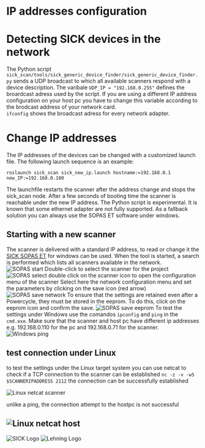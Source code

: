 # IP addresses configuration
# Detecting SICK devices in the network 
The Python script 
```sick_scan/tools/sick_generic_device_finder/sick_generic_device_finder.py```
sends a UDP broadcast to which all available scanners respond with a device description.
The varibale ```UDP_IP = "192.168.0.255"``` defines the broardcast adress used by the script. 
If you are using a different IP address configuration on your host pc you have to change this variable according to the brodcast address of your network card.   
```ifconfig``` shows the broadcast adress for every network adapter.
# Change IP addresses
The IP addresses of the devices can be changed with a customized launch file.
The following launch sequence is an example:
 
```roslaunch sick_scan sick_new_ip.launch hostname:=192.168.0.1 new_IP:=192.168.0.100```

The launchfile restarts the scanner after the address change and stops the sick_scan node. After a few seconds of booting time the scanner is reachable under the new IP address. The Python script is experimental. It is known that some ethernet adapter are not fully supported. As a fallback solution you can always use the SOPAS ET software under windows.

## Starting with a new scanner
The scanner is delivered with a standard IP address, to read or change it the [SICK SOPAS ET](https://www.sick.com/de/de/sopas-engineering-tool-2018/p/p367244) for windows can be used.
When the tool is started, a search is performed which lists all scanners available in the network. 
![SOPAS start](./scanner_found.PNG "SOPAS start")
Double-click to select the scanner for the project
![SOPAS select](./scanner_added.PNG "SOPAS select")
double click on the scanner icon to open the configuration menu of the scanner
Select here the network configuration menu and set the parameters by clicking on the save icon (red arrow)
![SOPAS save network](./set_config.PNG "SOPAS save network")
To ensure that the settings are retained even after a Powercycle, they must be stored in the eeprom. To do this, click on the eeprom icon and confirm the save. 
![SOPAS save eeprom](./save_permanent.PNG "SOPAS save eeprom")
To test the settings under Windows use the comandos ```ipconfig``` and ```ping``` in the ```cmd.exe```. Make sure that the scanner and host pc have different ip addresses e.g. 192.168.0.110 for the pc and 192.168.0.71 for the scanner. 
![Windows ping](./ipconfig_windows.PNG "windows ip config")
## test connection under Linux
to test the settings under the Linux target system you can use netcat to check if a TCP connection to the scanner can be established
```nc -z -v -w5 $SCANNERIPADDRESS 2112```
the connection can be successfully established

![Linux netcat scanner](./nc_scanner.PNG "linux netcat scanner")

unlike a ping, the connection attempt to the hostpc is not successful

![Linux netcat host](./nc_win_host.PNG "linux netcat host")
------------------------------------------------------------------------

![SICK Logo](https://sick-syd.data.continum.net/static_2018013123/_ui/desktop/common/images/base/pics/logo.png "SICK Logo")
![Lehning Logo](http://www.lehning.de/style/banner.jpg "LEHNING Logo")
